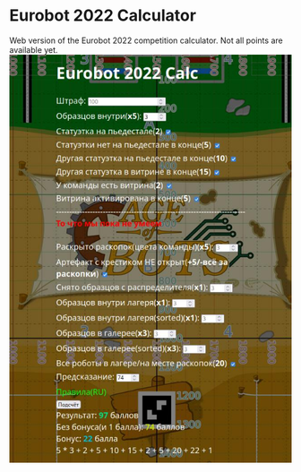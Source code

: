 # Eurobot 2022 Calculator
Web version of the Eurobot 2022 competition calculator. Not all points are available yet.
![alt text](https://github.com/ret7020/Eurobot2022Calc/blob/master/screen.jpg?raw=true)
